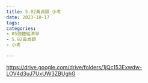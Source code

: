 ```yaml
---
title: 5.02黃貞穎_小考
date: 2023-10-17
tags: 
categories:
- 05個體經濟學
- 5.02黃貞穎
- 小考

---
```

https://drive.google.com/drive/folders/1jQc153Exwdw-LOV4d3uJ7UxUW3ZBUghG
